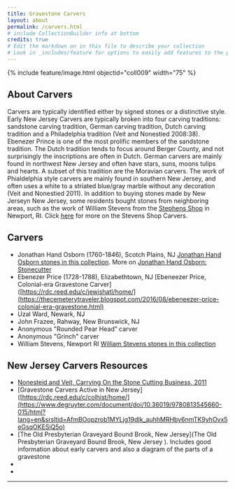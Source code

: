 ```yaml
---
title: Gravestone Carvers
layout: about
permalink: /carvers.html
# include CollectionBuilder info at bottom
credits: true
# Edit the markdown on in this file to describe your collection
# Look in _includes/feature for options to easily add features to the page
---
```


{% include feature/image.html objectid="coll009" width="75" %}

## About Carvers

Carvers are typically identified either by signed stones or a distinctive style. Early New Jersey Carvers are typically broken into four carving traditions: sandstone carving tradition, German carving tradition, Dutch carving tradition and a Philadelphia tradition (Veit and Nonestied 2008:38). Ebenezer Prince is one of the most prolific members of the sandstone tradition. The Dutch tradition tends to focus around Berger County, and not surprisingly the inscriptions are often in Dutch. German carvers are mainly found in northwest New Jersey and often have stars, suns, moons tulips and hearts. A subset of this tradition are the Moravian carvers. The work of Phialdelphia style carvers are mainly found in southern New Jersey, and often uses a white to a striated blue/gray marble without any decoration (Veit and Nonestied 2011). In addition to buying stones made by New Jerseyn New Jersey, some residents bought stones from neighboring areas, such as the work of William Stevens from the [Stephens Shop](https://www.johnstevensshop.com/) in Newport, RI. Click [here](https://ripnewport.com/carvers.html) for more on the Stevens Shop Carvers.

## Carvers
- Jonathan Hand Osborn (1760-1846), Scotch Plains, NJ [Jonathan Hand Osborn stones in this collection](https://lauraleibman.github.io/NJCem/browse.html#jonathan%20hand%20osborn). More on [Jonathan Hand Osborn: Stonecutter](https://barbaradschaffer.blogspot.com/2013/08/jonathan-hand-osborn-stonecutter.html)
- Ebenezer Price (1728-1788), Elizabethtown, NJ [Ebeneezer Price, Colonial-era Gravestone Carver]([https://rdc.reed.edu/c/jewishatl/home/](https://thecemeterytraveler.blogspot.com/2016/08/ebeneezer-price-colonial-era-gravestone.html)
- Uzal Ward, Newark, NJ
- John Frazee, Rahway, New Brunswick, NJ
- Anonymous "Rounded Pear Head” carver
- Anonymous "Grinch" carver
- William Stevens, Newport RI [William Stevens stones in this collection](https://lauraleibman.github.io/NJCem/browse.html#william%20stevens%20(1710-1790)%2C%20newport%2C%20ri)

## New Jersey Carvers Resources
- [Nonesteid and Veit, Carrying On the Stone Cutting Business, 2011](https://gardenstatelegacy.com/files/Carrying_on_the_Stone_Cutting_Business_Nonestied_Veit_GSL11.pdf)
- [Gravestone Carvers Active in New Jersey]([https://rdc.reed.edu/c/colhist/home/](https://www.degruyter.com/document/doi/10.36019/9780813545660-015/html?lang=en&srsltid=AfmBOopzrob1MYLjg19dIk_auhhMRHby6nmTK9yhOvx5eGsqOKESiQ5o)
- [The Old Presbyterian Graveyard Bound Brook, New Jersey](The Old Presbyterian Graveyard Bound Brook, New Jersey ). Includes good information about early carvers and also a diagram of the parts of a gravestone
- 
- 
---

